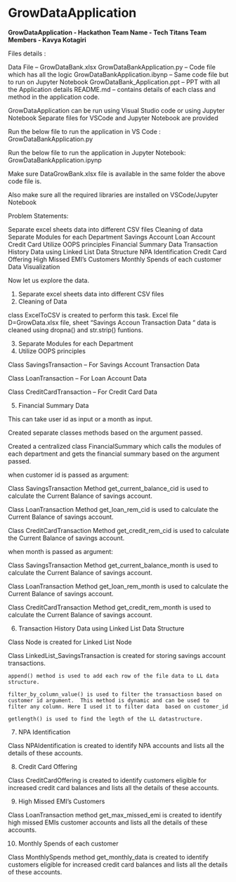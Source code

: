 # GrowDataApplication
**GrowDataApplication - Hackathon
Team Name - Tech Titans
Team Members - Kavya Kotagiri**

Files details :

Data File – GrowDataBank.xlsx
GrowDataBankApplication.py – Code file which has all the logic
GrowDataBankApplication.ibynp – Same code file but to run on Jupyter Notebook
GrowDataBank_Application.ppt – PPT with all the Application details
README.md – contains details of each class and method in the application code.

GrowDataApplication can be run using Visual Studio code or using Jupyter Notebook
Separate files for VSCode and Jupyter Notebook are provided

Run the below file to run the application in VS Code :
GrowDataBankApplication.py

Run the below file to run the application in Jupyter Notebook:
GrowDataBankApplication.ipynp

Make sure DataGrowBank.xlsx file is available in the same folder the above code file is.

Also make sure all the required libraries are installed on VSCode/Jupyter Notebook

Problem Statements:

Separate excel sheets data into different CSV files
Cleaning of data
Separate Modules for each Department
Savings Account
Loan Account
Credit Card
Utilize OOPS principles
Financial Summary Data
Transaction History Data using Linked List Data Structure
NPA Identification
Credit Card Offering
High Missed EMI’s Customers
Monthly Spends of each customer
Data Visualization

Now let us explore the data.

1. Separate excel sheets data into different CSV files
2. Cleaning of Data

class ExcelToCSV is created to perform this task.
Excel file D=GrowData.xlsx file, sheet “Savings Accoun Transaction Data “ data is cleaned using dropna() and str.strip() funtions.

3. Separate Modules for each Department
4. Utilize OOPS principles


Class SavingsTransaction – For Savings Account Transaction Data

Class LoanTransaction – For Loan Account Data

Class CreditCardTransaction – For Credit Card Data

5. Financial Summary Data

This can take user id as input or a month as input.

Created separate classes methods based on the argument passed.

Created a centralized class FinancialSummary which calls the modules of each department and gets the financial summary based on the argument passed.

when customer id is passed as argument:

Class SavingsTransaction Method get_current_balance_cid is used to calculate the Current Balance of savings account.

Class LoanTransaction Method get_loan_rem_cid is used to calculate the Current Balance of savings account.

Class CreditCardTransaction Method get_credit_rem_cid is used to calculate the Current Balance of savings account.

when month is passed as argument:

Class SavingsTransaction Method get_current_balance_month is used to calculate the Current Balance of savings account.

Class LoanTransaction Method get_loan_rem_month is used to calculate the Current Balance of savings account.

Class CreditCardTransaction Method get_credit_rem_month is used to calculate the Current Balance of savings account.

6. Transaction History Data using Linked List Data Structure

Class Node is created for Linked List Node

Class LinkedList_SavingsTransaction is created for storing savings account transactions.

	append() method is used to add each row of the file data to LL data structure.

	filter_by_column_value() is used to filter the transactiosn based on customer id argument. 	This method is dynamic and can be used to filter any column. Here I used it to filter data 	based on customer_id

	getlength() is used to find the legth of the LL datastructure.

7. NPA Identification

Class NPAIdentification is created to identify NPA accounts and lists all the details of these accounts.

8. Credit Card Offering

Class CreditCardOffering is created to identify customers eligible for increased credit card balances and lists all the details of these accounts.

9. High Missed EMI’s Customers

Class LoanTransaction method get_max_missed_emi is created to identify high missed EMIs customer accounts and lists all the details of these accounts.

10. Monthly Spends of each customer

Class MonthlySpends method get_monthly_data is created to identify customers eligible for increased credit card balances and lists all the details of these accounts.
